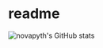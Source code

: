 # readme
![novapyth's GitHub stats](https://github-readme-stats.vercel.app/api?username=drabhishekkumar&count_private=true)

